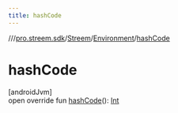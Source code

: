 ```yaml
---
title: hashCode
---
```

//[<root>](../../../../index.html)/[pro.streem.sdk](../../index.html)/[Streem](../index.html)/[Environment](index.html)/[hashCode](hash-code.html)



# hashCode



[androidJvm]\
open override fun [hashCode](hash-code.html)(): [Int](https://kotlinlang.org/api/latest/jvm/stdlib/kotlin/-int/index.html)




